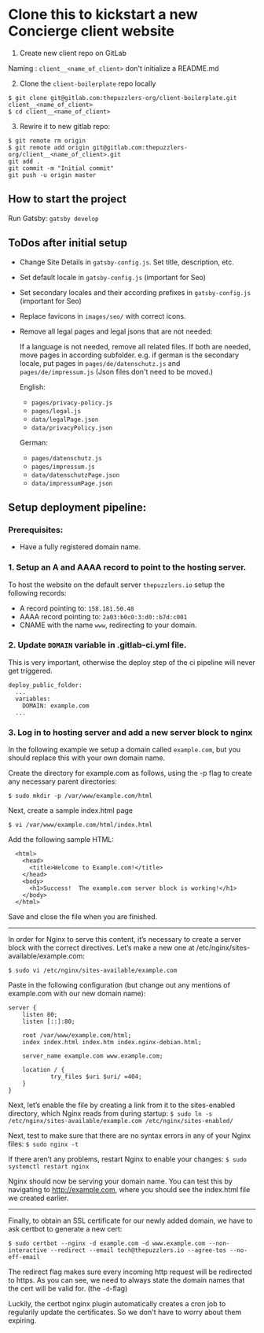 # Clone this to kickstart a new Concierge client website

1. Create new client repo on GitLab

Naming : `client__<name_of_client>`
don't initialize a README.md

2. Clone the `client-boilerplate` repo locally

```
$ git clone git@gitlab.com:thepuzzlers-org/client-boilerplate.git client__<name_of_client>
$ cd client__<name_of_client>
```

3. Rewire it to new gitlab repo:

```
$ git remote rm origin
$ git remote add origin git@gitlab.com:thepuzzlers-org/client__<name_of_client>.git
git add .
git commit -m "Initial commit"
git push -u origin master
```

## How to start the project

Run Gatsby:
`gatsby develop`

## ToDos after initial setup

- Change Site Details in `gatsby-config.js`. Set title, description, etc.
- Set default locale in `gatsby-config.js` (important for Seo)
- Set secondary locales and their according prefixes in `gatsby-config.js` (important for Seo)
- Replace favicons in `images/seo/` with correct icons.
- Remove all legal pages and legal jsons that are not needed:

  If a language is not needed, remove all related files. If both are needed, move pages in according subfolder.
  e.g. if german is the secondary locale, put pages in `pages/de/datenschutz.js` and `pages/de/impressum.js`
  (Json files don't need to be moved.)

  English:

  - `pages/privacy-policy.js`
  - `pages/legal.js`
  - `data/legalPage.json`
  - `data/privacyPolicy.json`

  German:

  - `pages/datenschutz.js`
  - `pages/impressum.js`
  - `data/datenschutzPage.json`
  - `data/impressumPage.json`

## Setup deployment pipeline:

### Prerequisites:

- Have a fully registered domain name.



### 1. Setup an A and AAAA record to point to the hosting server.

To host the website on the default server `thepuzzlers.io` setup the following records:

- A record pointing to: `158.181.50.48`
- AAAA record pointing to: `2a03:b0c0:3:d0::b7d:c001`
- CNAME with the name `www`, redirecting to your domain.

### 2. Update `DOMAIN` variable in .gitlab-ci.yml file.
   This is very important, otherwise the deploy step of the ci pipeline will never get triggered.

```
deploy_public_folder:
  ...
  variables:
    DOMAIN: example.com
  ...
```

### 3.  Log in to hosting server and add a new server block to nginx

  In the following example we setup a domain called `example.com`, but you should replace this with your own domain name.

  Create the directory for example.com as follows, using the -p flag to create any necessary parent directories:

  ```
  $ sudo mkdir -p /var/www/example.com/html
  ```

  Next, create a sample index.html page

  ```    
  $ vi /var/www/example.com/html/index.html
  ```

  Add the following sample HTML:
  ```
    <html>
      <head>
        <title>Welcome to Example.com!</title>
      </head>
      <body>
        <h1>Success!  The example.com server block is working!</h1>
      </body>
    </html>
  ```

  Save and close the file when you are finished.


  ---

  In order for Nginx to serve this content, it’s necessary to create a server block with the correct directives. Let’s make a new one at /etc/nginx/sites-available/example.com:

  ```
  $ sudo vi /etc/nginx/sites-available/example.com
  ```

  Paste in the following configuration (but  change out any mentions of example.com with our new domain name):
  ```
  server {
      listen 80;
      listen [::]:80;

      root /var/www/example.com/html;
      index index.html index.htm index.nginx-debian.html;

      server_name example.com www.example.com;

      location / {
              try_files $uri $uri/ =404;
      }
  }
```

  Next, let’s enable the file by creating a link from it to the sites-enabled directory, which Nginx reads from during startup:
  `$ sudo ln -s /etc/nginx/sites-available/example.com /etc/nginx/sites-enabled/`

  Next, test to make sure that there are no syntax errors in any of your Nginx files:
  `$ sudo nginx -t`

  If there aren’t any problems, restart Nginx to enable your changes:
  `$ sudo systemctl restart nginx`

  Nginx should now be serving your domain name. You can test this by navigating to http://example.com, where you should see the index.html file we created earlier.

  ---

  Finally, to obtain an SSL certificate for our newly added domain, we have to ask certbot to generate a new cert:
  ```
  $ sudo certbot --nginx -d example.com -d www.example.com --non-interactive --redirect --email tech@thepuzzlers.io --agree-tos --no-eff-email
  ```
  The redirect flag makes sure every incoming http request will be redirected to https.
  As you can see, we need to always state the domain names that the cert will be valid for. (the `-d`-flag)

  Luckily, the certbot nginx plugin automatically creates a cron job to regularily update the certificates. So we don't have to worry about them expiring.
